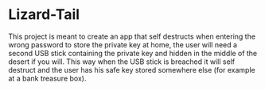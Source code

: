 # Lizard-Tail
This project is meant to create an app that self destructs when entering the wrong password to store the private key at home, the user will need a second USB stick containing the private key and hidden in the middle of the desert if you will. This way when the USB stick is breached it will self destruct and the user has his safe key stored somewhere else (for example at a bank treasure box).
